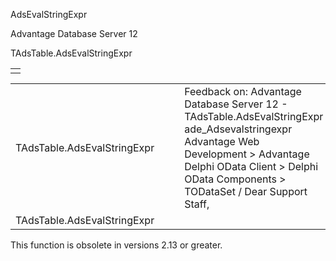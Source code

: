 AdsEvalStringExpr




Advantage Database Server 12  

TAdsTable.AdsEvalStringExpr

|  |
| --- |
|  |

|  |  |  |  |  |
| --- | --- | --- | --- | --- |
| TAdsTable.AdsEvalStringExpr |  |  | Feedback on: Advantage Database Server 12 - TAdsTable.AdsEvalStringExpr ade\_Adsevalstringexpr Advantage Web Development > Advantage Delphi OData Client > Delphi OData Components > TODataSet / Dear Support Staff, |  |
| TAdsTable.AdsEvalStringExpr |  |  |  |  |

This function is obsolete in versions 2.13 or greater.